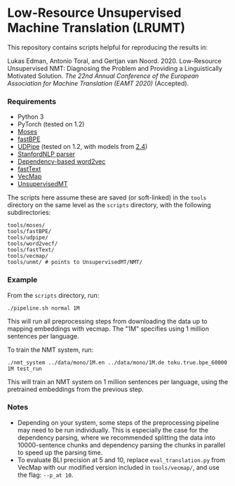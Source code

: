 # Low-Resource Unsupervised Machine Translation (LRUMT)
This repository contains scripts helpful for reproducing the results in:

Lukas Edman, Antonio Toral, and Gertjan van Noord. 2020. Low-Resource Unsupervised NMT: Diagnosing the Problem and Providing a Linguistically Motivated Solution. *The 22nd Annual Conference of the European Association for Machine Translation (EAMT 2020)* (Accepted).

### Requirements
- Python 3
- PyTorch (tested on 1.2)
- [Moses](https://github.com/moses-smt/mosesdecoder)
- [fastBPE](https://github.com/glample/fastBPE)
- [UDPipe](http://ufal.mff.cuni.cz/udpipe) (tested on 1.2, with models from [2.4](https://lindat.mff.cuni.cz/repository/xmlui/handle/11234/1-2998))
- [StanfordNLP parser](https://stanfordnlp.github.io/stanfordnlp/)
- [Dependency-based word2vec](https://bitbucket.org/yoavgo/word2vecf/src/default/)
- [fastText](https://github.com/facebookresearch/fastText)
- [VecMap](https://github.com/artetxem/vecmap)
- [UnsupervisedMT](https://github.com/facebookresearch/UnsupervisedMT)

The scripts here assume these are saved (or soft-linked) in the ```tools``` directory on the same level as the ```scripts``` directory, with the following subdirectories:
```
tools/moses/
tools/fastBPE/
tools/udpipe/
tools/word2vecf/
tools/fastText/
tools/vecmap/
tools/unmt/ # points to UnsupervisedMT/NMT/
```
### Example
From the ```scripts``` directory, run: 

```./pipeline.sh normal 1M``` 

This will run all preprocessing steps from downloading the data up to mapping embeddings with vecmap. The "1M" specifies using 1 million sentences per language.

To train the NMT system, run:

```./nmt_system ../data/mono/1M.en ../data/mono/1M.de toku.true.bpe_60000 1M test_run```

This will train an NMT system on 1 million sentences per language, using the pretrained embeddings from the previous step.

### Notes
- Depending on your system, some steps of the preprocessing pipeline may need to be run individually. This is especially the case for the dependency parsing, where we recommended splitting the data into 10000-sentence chunks and dependency parsing the chunks in parallel to speed up the parsing time.
- To evaluate BLI precision at 5 and 10, replace ```eval_translation.py``` from VecMap with our modified version included in ```tools/vecmap/```, and use the flag: ```--p_at 10```. 
